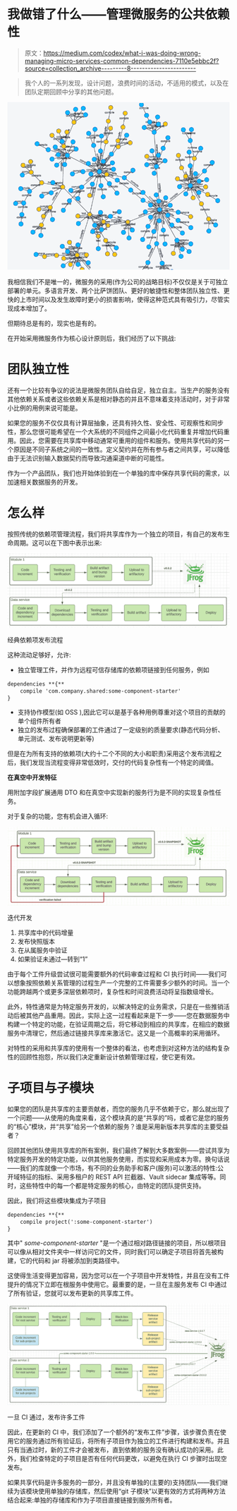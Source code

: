# 我做错了什么——管理微服务的公共依赖性

> 原文：<https://medium.com/codex/what-i-was-doing-wrong-managing-micro-services-common-dependencies-7110e5ebbc2f?source=collection_archive---------8----------------------->

> 我个人的一系列发现，设计问题，浪费时间的活动，不适用的模式，以及在团队定期回顾中分享的其他问题。

![](img/2bfa6e3336af4023c35beb4798136126.png)

我相信我们不是唯一的，微服务的采用(作为公司的战略目标)不仅仅是关于可独立部署的单元。多语言开发、两个比萨饼团队、更好的敏捷性和整体团队独立性、更快的上市时间以及发生故障时更小的损害影响，使得这种范式具有吸引力，尽管实现成本增加了。

但期待总是有的，现实也是有的。

在开始采用微服务作为核心设计原则后，我们经历了以下挑战:

# 团队独立性

还有一个比较有争议的说法是微服务团队自给自足，独立自主。当生产的服务没有其他依赖关系或者这些依赖关系是相对静态的并且不意味着支持活动时，对于非常小比例的用例来说可能是。

如果您的服务不仅仅具有计算层抽象，还具有持久性、安全性、可观察性和同步性，那么您很可能希望在一个大系统的不同组件之间最小化代码重复并增加代码重用。因此，您需要在共享库中移动通常可重用的组件和服务。使用共享代码的另一个原因是不同子系统之间的一致性。定义契约并在所有参与者之间共享，可以降低由于无法识别输入数据契约而导致沟通渠道中断的可能性。

作为一个产品团队，我们也开始体验到在一个单独的库中保存共享代码的需求，以加速相关数据服务的开发。

# 怎么样

按照传统的依赖项管理流程，我们将共享库作为一个独立的项目，有自己的发布生命周期。这可以在下图中表示出来:

![](img/d3e14295a86fc8abb4c2c9567703cbd1.png)

经典依赖项发布流程

这种流动足够好，允许:

*   独立管理工件，并作为远程可信存储库的依赖项链接到任何服务，例如

```
dependencies **{**
    compile 'com.company.shared:some-component-starter'
}
```

*   支持协作模型(如 OSS ),因此它可以是基于各种用例尊重对这个项目的贡献的单个组件所有者
*   独立的发布过程确保部署的工件通过了一定级别的质量要求(静态代码分析、单元测试、发布说明更新等)

但是在为所有支持的依赖项(大约十二个不同的大小和职责)采用这个发布流程之后，我们发现当流程变得非常低效时，交付的代码复杂性有一个特定的阈值。

**在真空中开发特征**

用附加字段扩展通用 DTO 和在真空中实现新的服务行为是不同的实现复杂性任务。

对于复杂的功能，您有机会进入循环:

![](img/8c2fd1b20bbc0fa1320ff94eb1f6e0cb.png)

迭代开发

1.  共享库中的代码增量
2.  发布快照版本
3.  在从属服务中验证
4.  如果验证未通过—转到“1”

由于每个工件升级尝试很可能需要额外的代码审查过程和 CI 执行时间——我们可以想象按照依赖关系管理的过程生产一个完整的工件需要多少额外的时间。当一个功能跨越两个或更多深层依赖项时，复杂性和时间浪费活动将呈指数级增长。

此外，特性通常是为特定服务开发的，以解决特定的业务需求，只是在一些推销活动后被其他产品重用。因此，实际上这一过程看起来是下一步——您在数据服务中构建一个特定的功能，在验证周期之后，将它移动到相应的共享库，在相应的数据服务中清理它，然后通过链接共享库来激活它。这又是一个高概率的采用循环。

对特性的采用和共享库的使用有一个整体的看法，也考虑到对这种方法的结构复杂性的回顾性抱怨，所以我们决定重新设计依赖管理过程，使它更有效。

# 子项目与子模块

如果您的团队是共享库的主要贡献者，而您的服务几乎不依赖于它，那么就出现了一个问题——从使用的角度来看，这个模块真的是“共享的”吗，或者它是您的服务的“核心”模块，并“共享”给另一个依赖的服务？谁是采用新版本共享库的主要受益者？

回顾其他团队使用共享库的所有案例，我们最终了解到大多数案例——尝试共享为特定服务开发的特定功能，以供其他服务使用，而实现和采用成本为零。换句话说——我们的库就像一个市场，有不同的业务助手和客户(服务)可以激活的特性:公开域特征的指标、采用多租户的 REST API 拦截器、Vault sidecar 集成等等。同时，这些特性中的每一个都是特定服务的核心，由特定的团队提供支持。

因此，我们将这些模块集成为子项目

```
dependencies **{**
    compile project(':some-component-starter')
}
```

其中" *some-component-starter* "是一个通过相对路径链接的项目，所以根项目可以像从相对文件夹中一样访问它的文件，同时我们可以确定子项目将首先被构建，它的代码和 jar 将被添加到类路径中。

这使得生活变得更加容易，因为您可以在一个子项目中开发特性，并且在没有工件提升的情况下立即在根服务中使用它。最重要的是，一旦在主服务发布 CI 中通过了所有验证，您就可以发布更新的共享库工件。

![](img/cca7ce8dd660770fe775627140d74f30.png)

一旦 CI 通过，发布许多工件

因此，在更新的 CI 中，我们添加了一个额外的“发布工件”步骤，该步骤负责在使用它的服务通过所有验证后，将所有子项目作为独立的工件进行构建和发布。并且只有当通过时，新的工件才会被发布，直到依赖的服务没有确认成功的采用。此外，我们检查特定的子项目是否有任何代码更改，以避免在执行 CI 步骤时出现空发布。

如果共享代码是许多服务的一部分，并且没有单独的(主要的)支持团队——我们继续为该模块使用单独的存储库，然后使用“git 子模块”以更有效的方式将两种方法结合起来:单独的存储库和作为子项目直接链接到服务所有者。